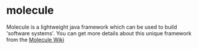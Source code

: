 # molecule
Molecule is a lightweight java framework which can be used to build 'software systems'. You can get more details about this unique framework from the [Molecule Wiki](https://github.com/bogie-clj/molecule/wiki)